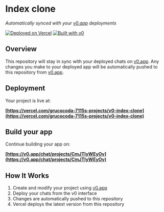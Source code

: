 # Index clone

*Automatically synced with your [v0.app](https://v0.app) deployments*

[![Deployed on Vercel](https://img.shields.io/badge/Deployed%20on-Vercel-black?style=for-the-badge&logo=vercel)](https://vercel.com/grucocoda-7115s-projects/v0-index-clone)
[![Built with v0](https://img.shields.io/badge/Built%20with-v0.app-black?style=for-the-badge)](https://v0.app/chat/projects/CmJTIyWEyOv)

## Overview

This repository will stay in sync with your deployed chats on [v0.app](https://v0.app).
Any changes you make to your deployed app will be automatically pushed to this repository from [v0.app](https://v0.app).

## Deployment

Your project is live at:

**[https://vercel.com/grucocoda-7115s-projects/v0-index-clone](https://vercel.com/grucocoda-7115s-projects/v0-index-clone)**

## Build your app

Continue building your app on:

**[https://v0.app/chat/projects/CmJTIyWEyOv](https://v0.app/chat/projects/CmJTIyWEyOv)**

## How It Works

1. Create and modify your project using [v0.app](https://v0.app)
2. Deploy your chats from the v0 interface
3. Changes are automatically pushed to this repository
4. Vercel deploys the latest version from this repository
